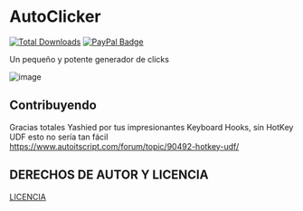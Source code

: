 # AutoClicker
[![Total Downloads](https://img.shields.io/github/downloads/LuSlower/AutoClicker/total.svg)](https://github.com/LuSlower/AutoClicker/releases) [![PayPal Badge](https://img.shields.io/badge/PayPal-003087?logo=paypal&logoColor=fff&style=flat)](https://paypal.me/eldontweaks) 

Un pequeño y potente generador de clicks

![image](https://github.com/LuSlower/AutoClicker/assets/148411728/b76d7704-bdce-4439-b741-aa42583a89a1)

## Contribuyendo
Gracias totales Yashied por tus impresionantes Keyboard Hooks, sin HotKey UDF esto no sería tan fácil
https://www.autoitscript.com/forum/topic/90492-hotkey-udf/

## DERECHOS DE AUTOR Y LICENCIA
[LICENCIA](LICENSE)

